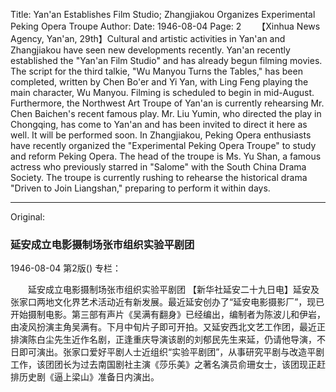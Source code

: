 Title: Yan'an Establishes Film Studio; Zhangjiakou Organizes Experimental Peking Opera Troupe
Author:
Date: 1946-08-04
Page: 2
　　【Xinhua News Agency, Yan'an, 29th】Cultural and artistic activities in Yan'an and Zhangjiakou have seen new developments recently. Yan'an recently established the "Yan'an Film Studio" and has already begun filming movies. The script for the third talkie, "Wu Manyou Turns the Tables," has been completed, written by Chen Bo'er and Yi Yan, with Ling Feng playing the main character, Wu Manyou. Filming is scheduled to begin in mid-August. Furthermore, the Northwest Art Troupe of Yan'an is currently rehearsing Mr. Chen Baichen's recent famous play. Mr. Liu Yumin, who directed the play in Chongqing, has come to Yan'an and has been invited to direct it here as well. It will be performed soon. In Zhangjiakou, Peking Opera enthusiasts have recently organized the "Experimental Peking Opera Troupe" to study and reform Peking Opera. The head of the troupe is Ms. Yu Shan, a famous actress who previously starred in "Salome" with the South China Drama Society. The troupe is currently rushing to rehearse the historical drama "Driven to Join Liangshan," preparing to perform it within days.



<hr /> 

Original: 


### 延安成立电影摄制场张市组织实验平剧团

1946-08-04
第2版()
专栏：

　　延安成立电影摄制场张市组织实验平剧团
    【新华社延安二十九日电】延安及张家口两地文化界艺术活动近有新发展。最近延安创办了“延安电影摄影厂”，现已开始摄制电影。第三部有声片《吴满有翻身》已经编出，编制者为陈波儿和伊岩，由凌风扮演主角吴满有。下月中旬片子即可开拍。又延安西北文艺工作团，最近正排演陈白尘先生近作名剧，正逢重庆导演该剧的刘郁民先生来延，仍请他导演，不日即可演出。张家口爱好平剧人士近组织“实验平剧团”，从事研究平剧与改造平剧工作，该团团长为过去南国剧社主演《莎乐美》之著名演员俞珊女士，该团现正赶排历史剧《逼上梁山》准备日内演出。
